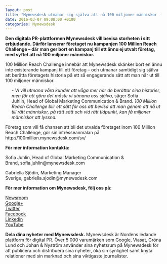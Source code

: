 ```yaml
---
layout: post
title: "Mynewsdesk utmanar sig själva att nå 100 miljoner människor -  med kampanj som ännu inte finns "
date: 2016-03-07 09:08:00 +0100
categories: Mynewsdesk
---
```

 <div class='clearfix'><p><strong>Den digitala PR-plattformen Mynewsdesk vill bevisa storheten i sitt erbjudande. Därför lanserar företaget nu kampanjen 100 Million Reach Challenge – där man ger bort en kampanj till ett ännu ej utvalt företag, med syftet att nå 100 miljoner människor. </strong></p><p>100 Million Reach Challenge innebär att Mynewsdesk skänker bort en ännu inte existerande kampanj till ett företag – och utmanar samtidigt sig själva att berätta företagets historia på ett så engagerande sätt att man når ut till 100 miljoner människor.&nbsp;</p><p style="margin-left: 20px;"><em>-&nbsp;Vi vill utmana våra kunder att våga mer när de berättar sina historier, men för att göra det måste vi utmana oss själva, </em>säger Sofia Juhlin,&nbsp;Head of Global Marketing Communication &amp; Brand.<em style="background-color: initial;"> 100 Million Reach Challenge blir ett sätt för oss att bevisa att man genom att nå ut till rätt människor, på rätt sätt och vid rätt tidpunkt, kan få miljoner människor att lyssna.&nbsp;</em></p><p>Företag som vill få chansen att bli det utvalda företaget inom 100 Million Reach Challenge, gör sin intresseanmälan på http://100million.mynewsdesk.com/sv/ </p><p><strong>För mer information kontakta:&nbsp;</strong></p><p>Sofia Juhlin,&nbsp;Head of Global Marketing Communication &amp; Brand,&nbsp;sofia.juhlin@mynewsdesk.com</p><p>Gabriella Sjödin,&nbsp;Marketing Manager Sverige,&nbsp;gabriella.sjodin@mynewsdesk.com&nbsp;</p></div>
<div class='boilerplate'><p><strong>För mer information om Mynewsdesk, följ oss på:</strong></p><p><a href="/newsdesk">Newsroom</a><a href="http://twitter.com/#!/mynewsdesk_se"><br> </a><a href="https://plus.google.com/u/0/104884420513900925138">Google+</a><a href="http://twitter.com/#!/mynewsdesk_se"><br></a><a href="http://twitter.com/#!/mynewsdesk_se">Twitter</a><br><a href="https://www.facebook.com/MynewsdeskSE">Facebook</a><br><a href="http://www.linkedin.com/company/mynewsdesk">Linkedin</a><br><a href="http://www.youtube.com/user/mynewsdesk">YouTube</a></p><p><strong>Dela dina nyheter med Mynewsdesk.&nbsp;</strong>Mynewsdesk är Nordens ledande plattform för digital PR. Över 5 000 varumärken som Google, Viasat, Gröna Lund och Johan &amp; Nyström använder sina nyhetsrum på Mynewsdesk för att publicera och distribuera sina nyheter, öka sin synlighet samt knyta relationer med sin marknad och sina viktigaste journalister.</p></div>
